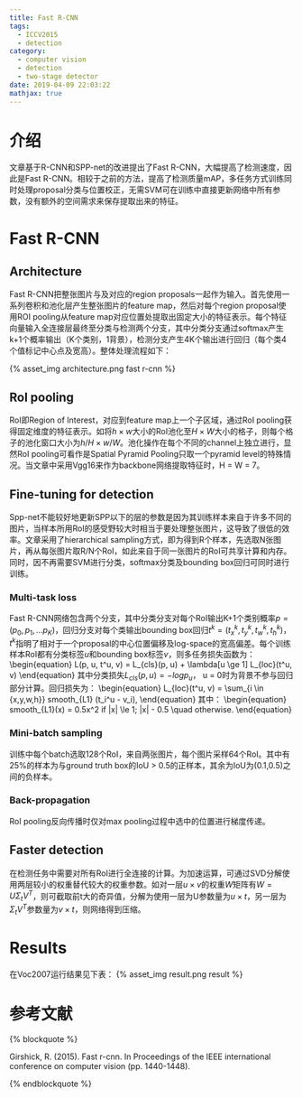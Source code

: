 ```yaml
---
title: Fast R-CNN
tags:
  - ICCV2015 
  - detection
category:
  - computer vision
  - detection
  - two-stage detector
date: 2019-04-09 22:03:22
mathjax: true
---
```


# 介绍

文章基于R-CNN和SPP-net的改进提出了Fast R-CNN，大幅提高了检测速度，因此是Fast R-CNN。相较于之前的方法，提高了检测质量mAP，多任务方式训练同时处理proposal分类与位置校正，无需SVM可在训练中直接更新网络中所有参数，没有额外的空间需求来保存提取出来的特征。

# Fast R-CNN

## Architecture

Fast R-CNN把整张图片与及对应的region proposals一起作为输入。首先使用一系列卷积和池化层产生整张图片的feature map，然后对每个region proposal使用ROI pooling从feature map对应位置处提取出固定大小的特征表示。每个特征向量输入全连接层最终至分类与检测两个分支，其中分类分支通过softmax产生k+1个概率输出（K个类别，1背景），检测分支产生4K个输出进行回归（每个类4个值标记中心点及宽高）。整体处理流程如下：

<div class='img-size-half'>
{% asset_img architecture.png fast r-cnn %}
</div>

## RoI pooling

RoI即Region of Interest，对应到feature map上一个子区域，通过RoI pooling获得固定维度的特征表示。如将$h \times w$大小的RoI池化至$H \times W$大小的格子，则每个格子的池化窗口大小为$h/H \times w/W$。池化操作在每个不同的channel上独立进行，显然RoI pooling可看作是Spatial Pyramid Pooling只取一个pyramid level的特殊情况。当文章中采用Vgg16来作为backbone网络提取特征时，H = W = 7。

## Fine-tuning for detection

Spp-net不能较好地更新SPP以下的层的参数是因为其训练样本来自于许多不同的图片，当样本所用RoI的感受野较大时相当于要处理整张图片，这导致了很低的效率。文章采用了hierarchical sampling方式，即为得到R个样本，先选取N张图片，再从每张图片取R/N个RoI，如此来自于同一张图片的RoI可共享计算和内存。同时，因不再需要SVM进行分类，softmax分类及bounding box回归可同时进行训练。

### Multi-task loss

Fast R-CNN网络包含两个分支，其中分类分支对每个RoI输出K+1个类别概率$p = (p_0, p_1, ... p_K)$，回归分支对每个类输出bounding box回归$t^k = (t_x^k, t_y^k, t_w^k, t_h^k)$，$t^k$指明了相对于一个proposal的中心位置偏移及log-space的宽高偏差。每个训练样本RoI都有分类标签$u$和bounding box标签$v$，则多任务损失函数为：
\begin{equation}
    L(p, u, t^u, v) = L_{cls}(p, u) + \lambda[u \ge 1] L_{loc}(t^u, v)
\end{equation}
其中分类损失$L_{cls}(p, u) = -log p_u$， u = 0时为背景不参与回归部分计算。回归损失为：
\begin{equation}
    L_{loc}(t^u, v) = \sum_{i \in \{x,y,w,h\}} smooth_{L1} (t_i^u - v_i),
\end{equation}
其中：
\begin{equation}
    smooth_{L1}(x) = 0.5x^2 if |x| \le 1; |x| - 0.5 \quad otherwise.
\end{equation}

### Mini-batch sampling

训练中每个batch选取128个RoI，来自两张图片，每个图片采样64个RoI。其中有25%的样本为与ground truth box的IoU > 0.5的正样本，其余为IoU为(0.1,0.5)之间的负样本。

### Back-propagation

RoI pooling反向传播时仅对max pooling过程中选中的位置进行梯度传递。

## Faster detection

在检测任务中需要对所有RoI进行全连接的计算。为加速运算，可通过SVD分解使用两层较小的权重替代较大的权重参数。如对一层$u \times v$的权重$W$矩阵有$W = U \Sigma_t V^T$，则可截取前t大的奇异值，分解为使用一层为U参数量为$u \times t$，另一层为$\Sigma_t V^T$参数量为$v \times t$，则网络得到压缩。

# Results

在Voc2007运行结果见下表：
{% asset_img result.png result %}

# 参考文献

{% blockquote %}

Girshick, R. (2015). Fast r-cnn. In Proceedings of the IEEE international conference on computer vision (pp. 1440-1448).

{% endblockquote %}
